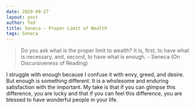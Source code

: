 ```yaml
---
date: 2020-09-27
layout: post
author: Ted
title: Seneca - Proper Limit of Wealth
tags: Seneca
---
```

> Do you ask what is the proper limit to wealth? It is, first, to have what is necessary, and, second, to have what is enough. - Seneca (On Discursiveness of Reading)

I struggle with enough because I confuse it with envy, greed, and desire. But enough is something different. It is a wholesome and enduring satisfaction with the important. My take is that if you can glimpse this difference, you are lucky and that if you can feel this difference, you are blessed to have wonderful people in your life. 

